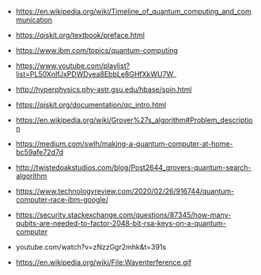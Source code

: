 <!---->


- https://en.wikipedia.org/wiki/Timeline_of_quantum_computing_and_communication

- https://qiskit.org/textbook/preface.html

- https://www.ibm.com/topics/quantum-computing

- https://www.youtube.com/playlist?list=PL50XnIfJxPDWDyea8EbbLe8GHfXkWU7W_

- http://hyperphysics.phy-astr.gsu.edu/hbase/spin.html	

- https://qiskit.org/documentation/qc_intro.html

- https://en.wikipedia.org/wiki/Grover%27s_algorithm#Problem_description

- https://medium.com/swlh/making-a-quantum-computer-at-home-bc59afe72d7d

- http://twistedoakstudios.com/blog/Post2644_grovers-quantum-search-algorithm	

- https://www.technologyreview.com/2020/02/26/916744/quantum-computer-race-ibm-google/

- https://security.stackexchange.com/questions/87345/how-many-qubits-are-needed-to-factor-2048-bit-rsa-keys-on-a-quantum-computer 
- youtube.com/watch?v=zNzzGgr2mhk&t=391s

- https://en.wikipedia.org/wiki/File:Waventerference.gif